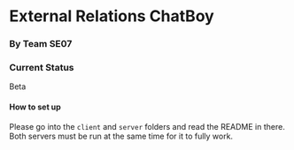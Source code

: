 # External Relations ChatBoy

### By Team SE07

### Current Status
Beta 


#### How to set up
Please go into the ```client``` and ```server``` folders and read the README in there. Both servers must be run at the same time for it to fully work.

